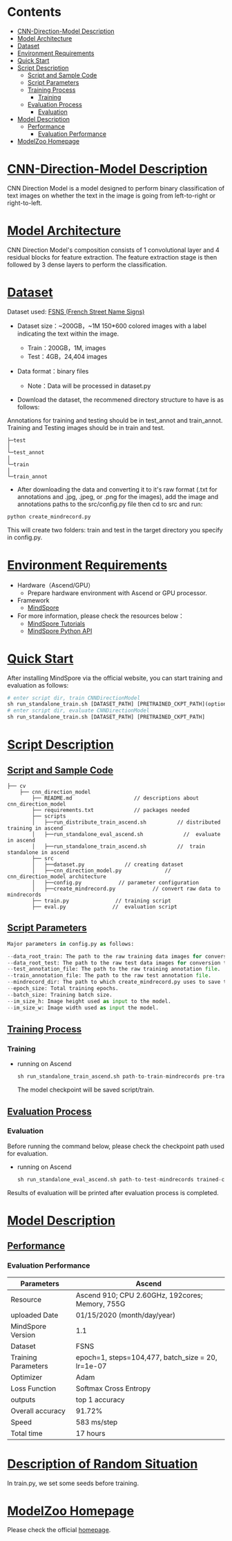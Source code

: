 # Contents

- [CNN-Direction-Model Description](#cnn-direction-model-description)
- [Model Architecture](#model-architecture)
- [Dataset](#dataset)
- [Environment Requirements](#environment-requirements)
- [Quick Start](#quick-start)
- [Script Description](#script-description)
    - [Script and Sample Code](#script-and-sample-code)
    - [Script Parameters](#script-parameters)
    - [Training Process](#training-process)
        - [Training](#training)
    - [Evaluation Process](#evaluation-process)
        - [Evaluation](#evaluation)
- [Model Description](#model-description)
    - [Performance](#performance)
        - [Evaluation Performance](#evaluation-performance)
- [ModelZoo Homepage](#modelzoo-homepage)

# [CNN-Direction-Model Description](#contents)

CNN Direction Model is a model designed to perform binary classification of text images on whether the text in the image is going from left-to-right or right-to-left.

# [Model Architecture](#contents)

CNN Direction Model's composition consists of 1 convolutional layer and 4 residual blocks for feature extraction. The feature extraction stage is then followed by 3 dense layers to perform the classification.

# [Dataset](#contents)

Dataset used: [FSNS (French Street Name Signs)](https://arxiv.org/abs/1702.03970)

- Dataset size：~200GB，~1M 150*600 colored images with a label indicating the text within the image.
    - Train：200GB，1M, images
    - Test：4GB，24,404 images
- Data format：binary files
    - Note：Data will be processed in dataset.py

- Download the dataset, the recommened directory structure to have is as follows:

Annotations for training and testing should be in test_annot and train_annot.
Training and Testing images should be in train and test.

```shell
├─test
│
└─test_annot
│
└─train
│
└─train_annot
```

- After downloading the data and converting it to it's raw format (.txt for annotations and .jpg, .jpeg, or .png for the images), add the image and annotations paths to the src/config.py file then cd to src and run:

```python
python create_mindrecord.py
```

This will create two folders: train and test in the target directory you specify in config.py.

# [Environment Requirements](#contents)

- Hardware（Ascend/GPU）
    - Prepare hardware environment with Ascend or GPU processor.
- Framework
    - [MindSpore](https://www.mindspore.cn/install/en)
- For more information, please check the resources below：
    - [MindSpore Tutorials](https://www.mindspore.cn/tutorial/training/en/master/index.html)
    - [MindSpore Python API](https://www.mindspore.cn/doc/api_python/en/master/index.html)

# [Quick Start](#contents)

After installing MindSpore via the official website, you can start training and evaluation as follows:

```python
# enter script dir, train CNNDirectionModel
sh run_standalone_train.sh [DATASET_PATH] [PRETRAINED_CKPT_PATH](optional)
# enter script dir, evaluate CNNDirectionModel
sh run_standalone_train.sh [DATASET_PATH] [PRETRAINED_CKPT_PATH]
```

# [Script Description](#contents)

## [Script and Sample Code](#contents)

```shell
├── cv
    ├── cnn_direction_model
        ├── README.md                    // descriptions about cnn_direction_model
        ├── requirements.txt             // packages needed
        ├── scripts
        │   ├──run_distribute_train_ascend.sh          // distributed training in ascend
        │   ├──run_standalone_eval_ascend.sh             //  evaluate in ascend
        │   ├──run_standalone_train_ascend.sh          //  train standalone in ascend
        ├── src
        │   ├──dataset.py             // creating dataset
        │   ├──cnn_direction_model.py              // cnn_direction_model architecture
        │   ├──config.py            // parameter configuration
        │   ├──create_mindrecord.py            // convert raw data to mindrecords
        ├── train.py               // training script
        ├── eval.py               //  evaluation script
```

## [Script Parameters](#contents)

```python
Major parameters in config.py as follows:

--data_root_train: The path to the raw training data images for conversion to mindrecord script.
--data_root_test: The path to the raw test data images for conversion to mindrecord script.
--test_annotation_file: The path to the raw training annotation file.
--train_annotation_file: The path to the raw test annotation file.
--mindrecord_dir: The path to which create_mindrecord.py uses to save the resulting mindrecords for training and testing.
--epoch_size: Total training epochs.
--batch_size: Training batch size.
--im_size_h: Image height used as input to the model.
--im_size_w: Image width used as input the model.
```

## [Training Process](#contents)

### Training

- running on Ascend

  ```python
  sh run_standalone_train_ascend.sh path-to-train-mindrecords pre-trained-chkpt(optional)
  ```

  The model checkpoint will be saved script/train.

## [Evaluation Process](#contents)

### Evaluation

Before running the command below, please check the checkpoint path used for evaluation.

- running on Ascend

  ```python
  sh run_standalone_eval_ascend.sh path-to-test-mindrecords trained-chkpt-path
  ```

Results of evaluation will be printed after evaluation process is completed.

# [Model Description](#contents)

## [Performance](#contents)

### Evaluation Performance

| Parameters                 | Ascend                                                      |
| -------------------------- | ------------------------------------------------------------|
| Resource                   | Ascend 910; CPU 2.60GHz, 192cores; Memory, 755G              |
| uploaded Date              | 01/15/2020 (month/day/year)                                 |
| MindSpore Version          | 1.1                                                  |
| Dataset                    | FSNS                                                   |
| Training Parameters        | epoch=1, steps=104,477, batch_size = 20, lr=1e-07             |
| Optimizer                  | Adam                                                    |
| Loss Function              | Softmax Cross Entropy                                       |
| outputs                    | top 1 accuracy                                                 |
| Overall accuracy                       | 91.72%                                              |
| Speed                      | 583 ms/step                                                  |
| Total time                 | 17 hours                                                    |

# [Description of Random Situation](#contents)

In train.py, we set some seeds before training.

# [ModelZoo Homepage](#contents)

 Please check the official [homepage](https://gitee.com/mindspore/mindspore/tree/master/model_zoo).
